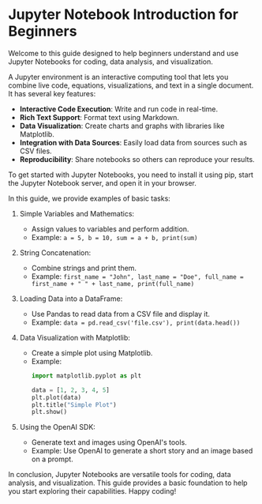 # Jupyter Notebook Introduction for Beginners

Welcome to this guide designed to help beginners understand and use Jupyter Notebooks for coding, data analysis, and visualization.

A Jupyter environment is an interactive computing tool that lets you combine live code, equations, visualizations, and text in a single document. It has several key features:

- **Interactive Code Execution**: Write and run code in real-time.
- **Rich Text Support**: Format text using Markdown.
- **Data Visualization**: Create charts and graphs with libraries like Matplotlib.
- **Integration with Data Sources**: Easily load data from sources such as CSV files.
- **Reproducibility**: Share notebooks so others can reproduce your results.

To get started with Jupyter Notebooks, you need to install it using pip, start the Jupyter Notebook server, and open it in your browser.

In this guide, we provide examples of basic tasks:

1. Simple Variables and Mathematics:
   - Assign values to variables and perform addition.
   - Example: `a = 5, b = 10, sum = a + b, print(sum)`

2. String Concatenation:
   - Combine strings and print them.
   - Example: `first_name = "John", last_name = "Doe", full_name = first_name + " " + last_name, print(full_name)`

3. Loading Data into a DataFrame:
   - Use Pandas to read data from a CSV file and display it.
   - Example: `data = pd.read_csv('file.csv'), print(data.head())`

4. Data Visualization with Matplotlib:
   - Create a simple plot using Matplotlib.
   - Example:
     ```python
     import matplotlib.pyplot as plt

     data = [1, 2, 3, 4, 5]
     plt.plot(data)
     plt.title("Simple Plot")
     plt.show()
     ```

5. Using the OpenAI SDK:
   - Generate text and images using OpenAI's tools.
   - Example: Use OpenAI to generate a short story and an image based on a prompt.

In conclusion, Jupyter Notebooks are versatile tools for coding, data analysis, and visualization. This guide provides a basic foundation to help you start exploring their capabilities. Happy coding!
